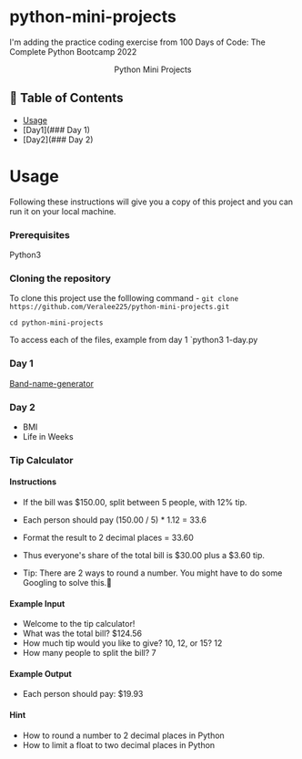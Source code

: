 # python-mini-projects

I'm adding the practice coding exercise from 100 Days of Code: The Complete Python Bootcamp 2022

<p align="center"> Python Mini Projects
    <br> 
</p>

## 📝 Table of Contents

- [Usage](#usage)
- [Day1](### Day 1)
- [Day2](### Day 2)

# Usage

Following these instructions will give you a copy of this project and you can run it on your local machine.

### Prerequisites 

Python3

### Cloning the repository

To clone this project use the folllowing command -
`git clone https://github.com/Veralee225/python-mini-projects.git`

`cd python-mini-projects`

To access each of the files, example from day 1
`python3 1-day.py

### Day 1

[Band-name-generator](https://github.com/Veralee225/python-mini-projects/blob/main/1-day.py)

### Day 2

- BMI
- Life in Weeks

### Tip Calculator

#### Instructions

- If the bill was $150.00, split between 5 people, with 12% tip.

- Each person should pay (150.00 / 5) * 1.12 = 33.6

- Format the result to 2 decimal places = 33.60

- Thus everyone's share of the total bill is $30.00 plus a $3.60 tip.

- Tip: There are 2 ways to round a number. You might have to do some Googling to solve this.💪

#### Example Input

- Welcome to the tip calculator!
- What was the total bill? $124.56
- How much tip would you like to give? 10, 12, or 15? 12
- How many people to split the bill? 7

#### Example Output

- Each person should pay: $19.93

#### Hint

- How to round a number to 2 decimal places in Python
- How to limit a float to two decimal places in Python
